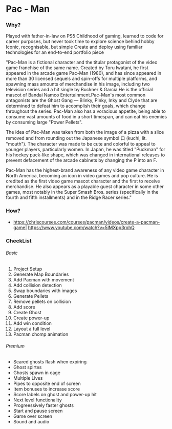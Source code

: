 # Pac - Man
### Why?
Played with father-in-law on PS5
Childhood of gaming, learned to code for career purposes, but never took time to explore science behind hobby
Iconic, recognisable, but simple
Create and deploy using familiar technologies for an end-to-end portfolio piece

"Pac-Man is a fictional character and the titular protagonist of the video game franchise of the same name. Created by Toru Iwatani, he first appeared in the arcade game Pac-Man (1980), and has since appeared in more than 30 licensed sequels and spin-offs for multiple platforms, and spawning mass amounts of merchandise in his image, including two television series and a hit single by Buckner & Garcia.He is the official mascot of Bandai Namco Entertainment.Pac-Man's most common antagonists are the Ghost Gang — Blinky, Pinky, Inky and Clyde that are determined to defeat him to accomplish their goals, which change throughout the series. Pac-Man also has a voracious appetite, being able to consume vast amounts of food in a short timespan, and can eat his enemies by consuming large "Power Pellets".

The idea of Pac-Man was taken from both the image of a pizza with a slice removed and from rounding out the Japanese symbol 口 (kuchi, lit. "mouth"). The character was made to be cute and colorful to appeal to younger players, particularly women. In Japan, he was titled "Puckman" for his hockey puck-like shape, which was changed in international releases to prevent defacement of the arcade cabinets by changing the P into an F.

Pac-Man has the highest-brand awareness of any video game character in North America, becoming an icon in video games and pop culture. He is credited as the first video game mascot character and the first to receive merchandise. He also appears as a playable guest character in some other games, most notably in the Super Smash Bros. series (specifically in the fourth and fifth installments) and in the Ridge Racer series."

### How?
* https://chriscourses.com/courses/pacman/videos/create-a-pacman-game| https://www.youtube.com/watch?v=5IMXpp3rohQ 

### CheckList
###### Basic
1. Project Setup
2. Generate Map Boundaries
3. Add Pacman with movement
4. Add collision detection
5. Swap boundaries with images
6. Generate Pellets
7. Remove pellets on collision
8. Add score
9. Create Ghost
10. Create power-up
11. Add win condition
12. Layout a full level
13. Pacman chomp animation

###### Premium
* Scared ghosts flash when expiring
* Ghost spirtes
* Ghosts spawn in cage
* Multiple Lives
* Pipes to opposite end of screen
* Item bonuses to increase score
* Score labels on ghost and power-up hit
* Next level functionality
* Progreessively faster ghosts
* Start and pause screen
* Game over screen
* Sound and audio


